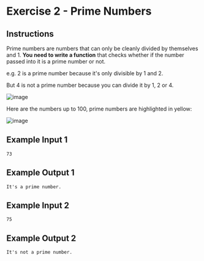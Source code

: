 # Exercise 2 - Prime Numbers

## Instructions
Prime numbers are numbers that can only be cleanly divided by themselves and 1. **You need to write a function** that checks whether if the number passed into it is a prime number or not.

e.g. 2 is a prime number because it's only divisible by 1 and 2.

But 4 is not a prime number because you can divide it by 1, 2 or 4.

![image](https://github.com/emtaylor1993/Udemy-Courses/assets/93065901/81388fae-7829-4c82-9036-fcf2f57caa97)

Here are the numbers up to 100, prime numbers are highlighted in yellow:

![image](https://github.com/emtaylor1993/Udemy-Courses/assets/93065901/a86091c7-59ad-4765-8ebc-8366df5eb2c6)

## Example Input 1
```
73
```

## Example Output 1
```
It's a prime number.
```

## Example Input 2
```
75
```

## Example Output 2
```
It's not a prime number.
```
